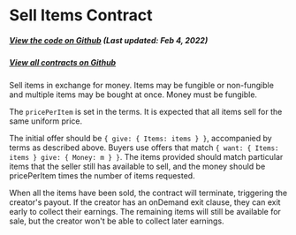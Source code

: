 # Sell Items Contract

<Zoe-Version/>

##### [View the code on Github](https://github.com/Agoric/agoric-sdk/blob/4e0aece631d8310c7ab8ef3f46fad8981f64d208/packages/zoe/src/contracts/sellItems.js) (Last updated: Feb 4, 2022)

##### [View all contracts on Github](https://github.com/Agoric/agoric-sdk/tree/master/packages/zoe/src/contracts)

Sell items in exchange for money. Items may be fungible or
non-fungible and multiple items may be bought at once. Money must be
fungible.

The `pricePerItem` is set in the terms. It is expected that all
items sell for the same uniform price.

The initial offer should be `{ give: { Items: items } }`, accompanied by
terms as described above. Buyers use offers that match `{ want: {
Items: items } give: { Money: m } }`. The items provided should match
particular items that the seller still has available to sell, and the
money should be pricePerItem times the number of items requested.

When all the items have been sold, the contract will terminate,
triggering the creator's payout. If the creator has an onDemand exit
clause, they can exit early to collect their earnings. The remaining
items will still be available for sale, but the creator won't be able
to collect later earnings.
